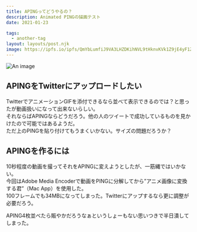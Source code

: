 ```yaml
---
title: APINGってどうやるの？
description: Animated PINGの描画テスト
date: 2021-01-23

tags:
  - another-tag
layout: layouts/post.njk
image: https://ipfs.io/ipfs/QmYbLumfiJ9VA3LHZDKihNVL9tHknvKVk1Z9jE4yF1ZHSj?filename=blac_1.png
---
```


![An image](https://ipfs.io/ipfs/QmYbLumfiJ9VA3LHZDKihNVL9tHknvKVk1Z9jE4yF1ZHSj?filename=blac_1.png)

## APINGをTwitterにアップロードしたい

TwitterでアニメーションGIFを添付できるなら並べて表示できるのでは？と思ったが動画扱いになって出来ないらしい。  
それならばAPINGならどうだろう。他の人のツイートで成功しているものを見かけたので可能ではあるようだ。  
ただ上のPINGを貼り付けてもうまくいかない。サイズの問題だろうか？

## APINGを作るには

10秒程度の動画を撮ってそれをAPINGに変えようとしたが、一筋縄ではいかない。  
今回はAdobe Media Encoderで動画をPINGに分解してから”アニメ画像に変換する君”（Mac App）を使用した。  
100フレームでも34MBになってしまった。Twitterにアップするなら更に調整が必要だろう。

APING4枚並べたら賑やかだろうなぁというしょーもない思いつきで半日潰してしまった。
